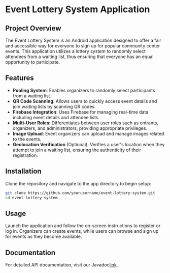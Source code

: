 # Event Lottery System Application

## Project Overview

The Event Lottery System is an Android application designed to offer a fair and accessible way for everyone to sign up for popular community center events. This application utilizes a lottery system to randomly select attendees from a waiting list, thus ensuring that everyone has an equal opportunity to participate.

## Features

- **Pooling System**: Enables organizers to randomly select participants from a waiting list.
- **QR Code Scanning**: Allows users to quickly access event details and join waiting lists by scanning QR codes.
- **Firebase Integration**: Uses Firebase for managing real-time data including event details and attendee lists.
- **Multi-User Roles**: Differentiates between user roles such as entrants, organizers, and administrators, providing appropriate privileges.
- **Image Upload**: Event organizers can upload and manage images related to the events.
- **Geolocation Verification** (Optional): Verifies a user's location when they attempt to join a waiting list, ensuring the authenticity of their registration.

## Installation

Clone the repository and navigate to the app directory to begin setup:

```bash
git clone https://github.com/yourusername/event-lottery-system.git
cd event-lottery-system
```

## Usage

Launch the application and follow the on-screen instructions to register or log in. Organizers can create events, while users can browse and sign up for events as they become available.

## Documentation

For detailed API documentation, visit our Javadoc[link](https://cmput301f24syntax.github.io/syntax-events/com/example/syntaxeventlottery/package-summary.html).
